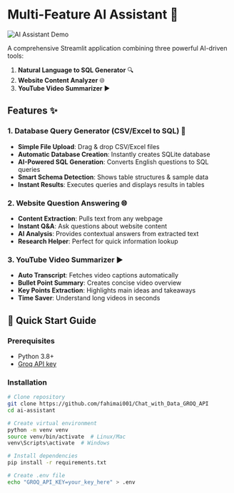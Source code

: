 # Multi-Feature AI Assistant 🤖

![AI Assistant Demo](D:\JMM_Technologies\Text_to_SQL_Groq_API\demo.png)

A comprehensive Streamlit application combining three powerful AI-driven tools:
1. **Natural Language to SQL Generator** 🔍
2. **Website Content Analyzer** 🌐
3. **YouTube Video Summarizer** ▶️

## Features ✨

### 1. Database Query Generator (CSV/Excel to SQL) 💾
- **Simple File Upload**: Drag & drop CSV/Excel files
- **Automatic Database Creation**: Instantly creates SQLite database
- **AI-Powered SQL Generation**: Converts English questions to SQL queries
- **Smart Schema Detection**: Shows table structures & sample data
- **Instant Results**: Executes queries and displays results in tables

### 2. Website Question Answering 🌐
- **Content Extraction**: Pulls text from any webpage
- **Instant Q&A**: Ask questions about website content
- **AI Analysis**: Provides contextual answers from extracted text
- **Research Helper**: Perfect for quick information lookup

### 3. YouTube Video Summarizer ▶️
- **Auto Transcript**: Fetches video captions automatically
- **Bullet Point Summary**: Creates concise video overview
- **Key Points Extraction**: Highlights main ideas and takeaways
- **Time Saver**: Understand long videos in seconds

## 🚀 Quick Start Guide

### Prerequisites
- Python 3.8+
- [Groq API key](https://console.groq.com/)

### Installation
```bash
# Clone repository
git clone https://github.com/fahimai001/Chat_with_Data_GROQ_API
cd ai-assistant

# Create virtual environment
python -m venv venv
source venv/bin/activate  # Linux/Mac
venv\Scripts\activate  # Windows

# Install dependencies
pip install -r requirements.txt

# Create .env file
echo "GROQ_API_KEY=your_key_here" > .env